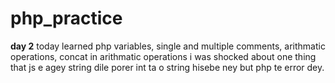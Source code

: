 # php_practice

**day 2**
today learned php variables, single and multiple comments, arithmatic operations, concat
in arithmatic operations i was shocked about one thing that js e agey string dile porer int ta o string hisebe ney but php te error dey.

